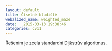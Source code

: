```yaml
---
layout: default
title: Číselné bludiště
webalized_name: weighted_maze
date:   2015-03-13 19:38:46
categories: cv11
---
```


Řešením je zcela standardní Dijkstrův algoritmus.

<script src="http://gist-it.appspot.com/github/OndrejSlamecka/iv122/blob/gh-pages/assets/graphs1/weighted_maze.py?slice=17:49"></script>

